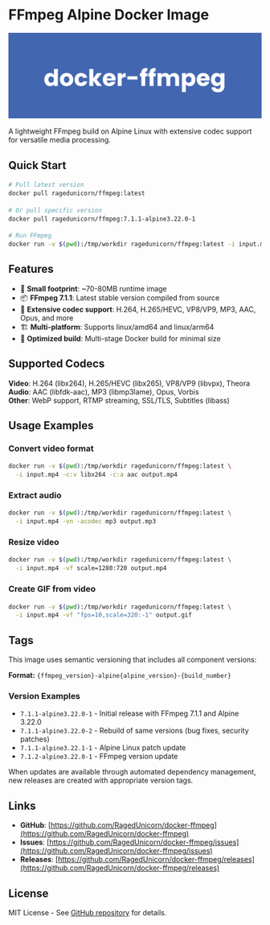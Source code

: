 # FFmpeg Alpine Docker Image

![Docker FFmpeg](https://raw.githubusercontent.com/RagedUnicorn/docker-ffmpeg/master/docs/docker_ffmpeg.png)

A lightweight FFmpeg build on Alpine Linux with extensive codec support for versatile media processing.

## Quick Start

```bash
# Pull latest version
docker pull ragedunicorn/ffmpeg:latest

# Or pull specific version
docker pull ragedunicorn/ffmpeg:7.1.1-alpine3.22.0-1

# Run FFmpeg
docker run -v $(pwd):/tmp/workdir ragedunicorn/ffmpeg:latest -i input.mp4 output.mp4
```

## Features

- 🚀 **Small footprint**: ~70-80MB runtime image
- 📦 **FFmpeg 7.1.1**: Latest stable version compiled from source
- 🎥 **Extensive codec support**: H.264, H.265/HEVC, VP8/VP9, MP3, AAC, Opus, and more
- 🏗️ **Multi-platform**: Supports linux/amd64 and linux/arm64
- 🔧 **Optimized build**: Multi-stage Docker build for minimal size

## Supported Codecs

**Video**: H.264 (libx264), H.265/HEVC (libx265), VP8/VP9 (libvpx), Theora  
**Audio**: AAC (libfdk-aac), MP3 (libmp3lame), Opus, Vorbis  
**Other**: WebP support, RTMP streaming, SSL/TLS, Subtitles (libass)

## Usage Examples

### Convert video format

```bash
docker run -v $(pwd):/tmp/workdir ragedunicorn/ffmpeg:latest \
  -i input.mp4 -c:v libx264 -c:a aac output.mp4
```

### Extract audio

```bash
docker run -v $(pwd):/tmp/workdir ragedunicorn/ffmpeg:latest \
  -i input.mp4 -vn -acodec mp3 output.mp3
```

### Resize video

```bash
docker run -v $(pwd):/tmp/workdir ragedunicorn/ffmpeg:latest \
  -i input.mp4 -vf scale=1280:720 output.mp4
```

### Create GIF from video

```bash
docker run -v $(pwd):/tmp/workdir ragedunicorn/ffmpeg:latest \
  -i input.mp4 -vf "fps=10,scale=320:-1" output.gif
```

## Tags

This image uses semantic versioning that includes all component versions:

**Format:** `{ffmpeg_version}-alpine{alpine_version}-{build_number}`

### Version Examples

- `7.1.1-alpine3.22.0-1` - Initial release with FFmpeg 7.1.1 and Alpine 3.22.0
- `7.1.1-alpine3.22.0-2` - Rebuild of same versions (bug fixes, security patches)
- `7.1.1-alpine3.22.1-1` - Alpine Linux patch update
- `7.1.2-alpine3.22.0-1` - FFmpeg version update

When updates are available through automated dependency management, new releases are created with appropriate version tags.

## Links

- **GitHub**: [https://github.com/RagedUnicorn/docker-ffmpeg](https://github.com/RagedUnicorn/docker-ffmpeg)
- **Issues**: [https://github.com/RagedUnicorn/docker-ffmpeg/issues](https://github.com/RagedUnicorn/docker-ffmpeg/issues)
- **Releases**: [https://github.com/RagedUnicorn/docker-ffmpeg/releases](https://github.com/RagedUnicorn/docker-ffmpeg/releases)

## License

MIT License - See [GitHub repository](https://github.com/RagedUnicorn/docker-ffmpeg) for details.
